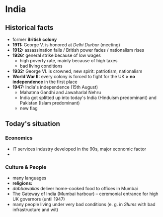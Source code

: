 # India

## Historical facts

- former **British colony**
- **1911:** George V. is honored at *Delhi Durbar* (meeting)
- **1912:** assassination fails / British power fades / nationalism rises
- **1926:** general strike because of low wages
	- high poverty rate, mainly because of high taxes
	- bad living conditions
- **1932:** George VI. is crowned, new spirit: patriotism, nationalism
- **World War II:** every colony is forced to fight for the UK **> no independence** in the first place
- **1947:** India's independence (15th August)
	- Mahatma Gandhi and Jawaharlal Nehru
	- India got splitted up into today's India (Hinduism predominant) and Pakistan (Islam predominant)
	- new flag

## Today's situation

### Economics
- IT services industry developed in the 90s, major economic factor
- 

### Culture & People
- many languages
- **religions:**
- *dabbawallas* deliver home-cooked food to offices in Mumbai
- The Gateway of India (Mumbai harbour) – ceremonial entrance for high UK governors (until 1947)
- many people living under very bad conditions (e. g. in *Slums* with bad infrastructure and wit) 
<!--stackedit_data:
eyJoaXN0b3J5IjpbMTU3NDM2NzY0NSwtOTY2NzI3Mjc3LC0zNz
gzMjQ3OTIsMTMzMjY0MTI1OCwxMjY2MjA3ODU3XX0=
-->